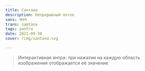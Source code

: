 ```yaml
---
title: Сантана
description: Непрерывный поток
sans: संतान
trans: saṃtāna
tags: yantra
date: 2021-09-30
cover: /img/santana.svg

---
```


<sat-yantra name="santana"  />


> Интерактивная янтра: при нажатии на каждую область изображения отображается её значение